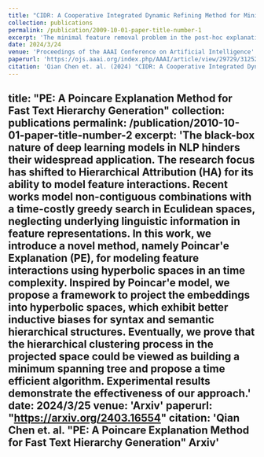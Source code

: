 ```yaml
---
title: "CIDR: A Cooperative Integrated Dynamic Refining Method for Minimal Feature Removal Problem"
collection: publications
permalink: /publication/2009-10-01-paper-title-number-1
excerpt: 'The minimal feature removal problem in the post-hoc explanation area aims to identify the minimal feature set (MFS). Prior studies using the greedy algorithm to calculate the minimal feature set lack the exploration of feature interactions under a monotonic assumption which cannot be satisfied in general scenarios. In order to address the above limitations, we propose a Cooperative Integrated Dynamic Refining method (CIDR) to efficiently discover minimal feature sets. Specifically, we design Cooperative Integrated Gradients (CIG) to detect interactions between features. By incorporating CIG and characteristics of the minimal feature set, we transform the minimal feature removal problem into a knapsack problem. Additionally, we devise an auxiliary Minimal Feature Refinement algorithm to determine the minimal feature set from numerous candidate sets. To the best of our knowledge, our work is the first to address the minimal feature removal problem in the field of natural language processing. Extensive experiments demonstrate that CIDR is capable of tracing representative minimal feature sets with improved interpretability across various models and datasets.'
date: 2024/3/24
venue: 'Proceedings of the AAAI Conference on Artificial Intelligence'
paperurl: 'https://ojs.aaai.org/index.php/AAAI/article/view/29729/31252'
citation: 'Qian Chen et. al. (2024) "CIDR: A Cooperative Integrated Dynamic Refining Method for Minimal Feature Removal Problem" Proceedings of the AAAI Conference on Artificial Intelligence'
---
```

title: "PE: A Poincare Explanation Method for Fast Text Hierarchy Generation"
collection: publications
permalink: /publication/2010-10-01-paper-title-number-2
excerpt: 'The black-box nature of deep learning models in NLP hinders their widespread application. The research focus has shifted to Hierarchical Attribution (HA) for its ability to model feature interactions. Recent works model non-contiguous combinations with a time-costly greedy search in Eculidean spaces, neglecting underlying linguistic information in feature representations. In this work, we introduce a novel method, namely Poincar\'e Explanation (PE), for modeling feature interactions using hyperbolic spaces in an  time complexity. Inspired by Poincar\'e model, we propose a framework to project the embeddings into hyperbolic spaces, which exhibit better inductive biases for syntax and semantic hierarchical structures. Eventually, we prove that the hierarchical clustering process in the projected space could be viewed as building a minimum spanning tree and propose a time efficient algorithm. Experimental results demonstrate the effectiveness of our approach.'
date: 2024/3/25
venue: 'Arxiv'
paperurl: "https://arxiv.org/2403.16554"
citation: 'Qian Chen et. al. "PE: A Poincare Explanation Method for Fast Text Hierarchy Generation" Arxiv'
---
